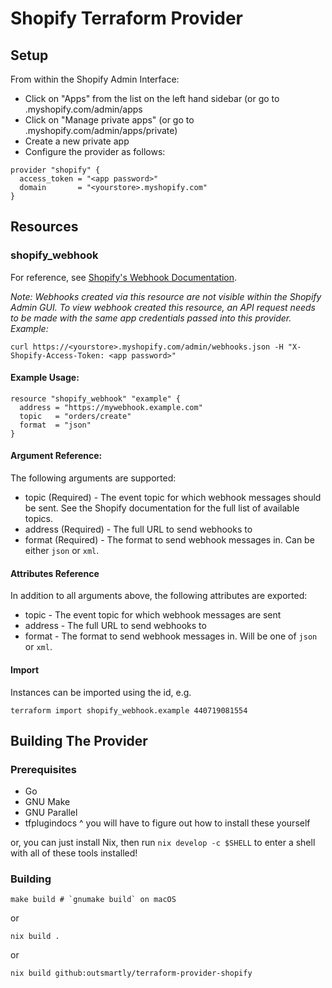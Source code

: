 Shopify Terraform Provider
==========================

Setup
-----

From within the Shopify Admin Interface:
* Click on "Apps" from the list on the left hand sidebar (or go to <yourstore>.myshopify.com/admin/apps
* Click on "Manage private apps" (or go to <yourstore>.myshopify.com/admin/apps/private)
* Create a new private app
* Configure the provider as follows:

```hcl
provider "shopify" {
  access_token = "<app password>"
  domain       = "<yourstore>.myshopify.com"
}
```

Resources
---------

### shopify_webhook

For reference, see [Shopify's Webhook Documentation](https://help.shopify.com/en/api/reference/events/webhook).

_Note: Webhooks created via this resource are not visible within the Shopify Admin GUI. To view webhook created this resource, an API request needs to be made with the same app credentials passed into this provider. Example:_

```shell
curl https://<yourstore>.myshopify.com/admin/webhooks.json -H "X-Shopify-Access-Token: <app password>"
```

#### Example Usage:

```hcl
resource "shopify_webhook" "example" {
  address = "https://mywebhook.example.com"
  topic   = "orders/create"
  format  = "json"
}
```

#### Argument Reference:

The following arguments are supported:

* topic (Required) - The event topic for which webhook messages should be sent. See the Shopify documentation for the full list of available topics.
* address (Required) - The full URL to send webhooks to
* format (Required) - The format to send webhook messages in. Can be either `json` or `xml`.

#### Attributes Reference

In addition to all arguments above, the following attributes are exported:

* topic - The event topic for which webhook messages are sent
* address - The full URL to send webhooks to
* format - The format to send webhook messages in. Will be one of `json` or `xml`.

#### Import

Instances can be imported using the id, e.g.

```shell
terraform import shopify_webhook.example 440719081554
```

Building The Provider
---------------------

### Prerequisites

* Go
* GNU Make
* GNU Parallel
* tfplugindocs
^ you will have to figure out how to install these yourself

or, you can just install Nix, then run `nix develop -c $SHELL` to enter a shell with all of these tools installed!

### Building
```shell
make build # `gnumake build` on macOS
```

or 

```shell
nix build .
```

or 

```shell
nix build github:outsmartly/terraform-provider-shopify
```


